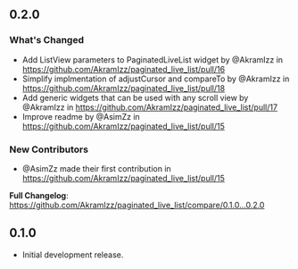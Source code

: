 ## 0.2.0
### What's Changed
* Add ListView parameters to PaginatedLiveList widget by @AkramIzz in https://github.com/AkramIzz/paginated_live_list/pull/16
* Simplify implmentation of adjustCursor and compareTo by @AkramIzz in https://github.com/AkramIzz/paginated_live_list/pull/18
* Add generic widgets that can be used with any scroll view by @AkramIzz in https://github.com/AkramIzz/paginated_live_list/pull/17
* Improve readme by @AsimZz in https://github.com/AkramIzz/paginated_live_list/pull/15

### New Contributors
* @AsimZz made their first contribution in https://github.com/AkramIzz/paginated_live_list/pull/15

**Full Changelog**: https://github.com/AkramIzz/paginated_live_list/compare/0.1.0...0.2.0

## 0.1.0

* Initial development release.